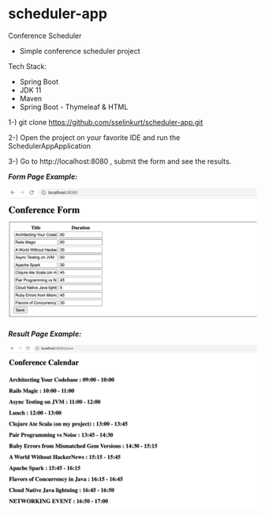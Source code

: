 # scheduler-app

Conference Scheduler

- Simple conference scheduler project

Tech Stack:
- Spring Boot
- JDK 11
- Maven
- Spring Boot - Thymeleaf & HTML


1-) git clone https://github.com/sselinkurt/scheduler-app.git

2-) Open the project on your favorite IDE and run the SchedulerAppApplication

3-) Go to http://localhost:8080 , submit the form and see the results.

***Form Page Example:***

![img_1.png](img_1.png)

***Result Page Example:***

![img_2.png](img_2.png)